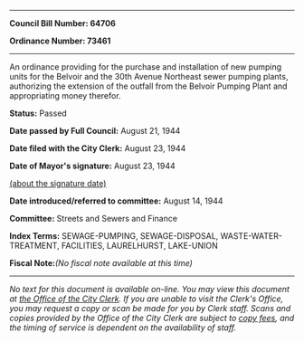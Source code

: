 

********

**Council Bill Number: 64706**
   
**Ordinance Number: 73461**
********

 An ordinance providing for the purchase and installation of new pumping units for the Belvoir and the 30th Avenue Northeast sewer pumping plants, authorizing the extension of the outfall from the Belvoir Pumping Plant and appropriating money therefor.

**Status:** Passed
   
**Date passed by Full Council:** August 21, 1944
   
**Date filed with the City Clerk:** August 23, 1944
   
**Date of Mayor's signature:** August 23, 1944
   
[(about the signature date)](/~public/approvaldate.htm)
   
   
   
**Date introduced/referred to committee:** August 14, 1944
   
**Committee:** Streets and Sewers and Finance
   
   
**Index Terms:** SEWAGE-PUMPING, SEWAGE-DISPOSAL, WASTE-WATER-TREATMENT, FACILITIES, LAURELHURST, LAKE-UNION

**Fiscal Note:**_(No fiscal note available at this time)_
********

_No text for this document is available on-line. You may view this document at [the Office of the City Clerk](http://www.seattle.gov/leg/clerk/contactUs.htm). If you are unable to visit the Clerk's Office, you may request a copy or scan be made for you by Clerk staff. Scans and copies provided by the Office of the City Clerk are subject to [copy fees](http://clerk.seattle.gov/~public/clerkfees.htm), and the timing of service is dependent on the availability of staff._


